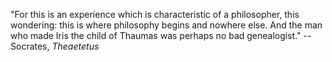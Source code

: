 "For this is an experience which is characteristic of a philosopher, this wondering: this is where philosophy begins and nowhere else. And the man who made Iris the child of Thaumas was perhaps no bad genealogist." -- Socrates, _Theaetetus_